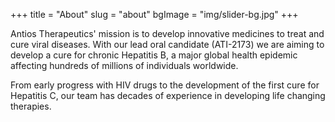 +++
title = "About"
slug = "about"
bgImage = "img/slider-bg.jpg"
+++


Antios Therapeutics' mission is to develop innovative medicines to treat and cure viral diseases. With our lead oral candidate (ATI-2173) we are aiming to develop a cure for chronic Hepatitis B, a major global health epidemic affecting hundreds of millions of individuals worldwide.

From early progress with HIV drugs to the development of the first cure for Hepatitis C, our team has decades of experience in developing life changing therapies.